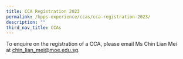 ```yaml
---
title: CCA Registration 2023
permalink: /hpps-experience/ccas/cca-registration-2023/
description: ""
third_nav_title: CCAs
---
```

To enquire on the registration of a CCA, please email Ms Chin Lian Mei at [chin_lian_mei@moe.edu.sg](mailto:chin_lian_mei@moe.edu.sg).